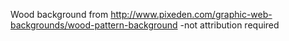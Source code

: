 Wood background from http://www.pixeden.com/graphic-web-backgrounds/wood-pattern-background
-not attribution required